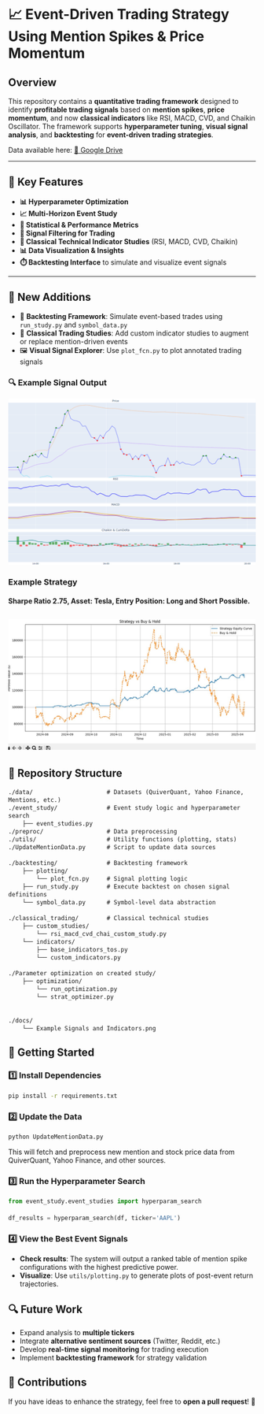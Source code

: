 # 📈 Event-Driven Trading Strategy Using Mention Spikes & Price Momentum

## **Overview**

This repository contains a **quantitative trading framework** designed to identify **profitable trading signals** based on **mention spikes**, **price momentum**, and now **classical indicators** like RSI, MACD, CVD, and Chaikin Oscillator. The framework supports **hyperparameter tuning**, **visual signal analysis**, and **backtesting** for **event-driven trading strategies**.

Data available here: [📂 Google Drive](https://drive.google.com/drive/folders/1-npp29XExE_BhdrMnJKI1Glr_N8kU9Yh)

---

## **🚀 Key Features**

- **📊 Hyperparameter Optimization**
- **📈 Multi-Horizon Event Study**
- **📌 Statistical & Performance Metrics**
- **🔎 Signal Filtering for Trading**
- **🧠 Classical Technical Indicator Studies** (RSI, MACD, CVD, Chaikin)
- **📊 Data Visualization & Insights**
- **⏱️ Backtesting Interface** to simulate and visualize event signals

---

## **🧠 New Additions**

- 🔁 **Backtesting Framework**: Simulate event-based trades using `run_study.py` and `symbol_data.py`
- 🧮 **Classical Trading Studies**: Add custom indicator studies to augment or replace mention-driven events
- 🖼️ **Visual Signal Explorer**: Use `plot_fcn.py` to plot annotated trading signals

### 🔍 Example Signal Output

![Example Signal Plot](docs/Example%20Signals%20and%20Indicators.png)


### Example Strategy 
#### Sharpe Ratio 2.75, Asset: Tesla, Entry Position: Long and Short Possible.
![Example Trading Strate](docs/sharperatio2_75_tesla.jpg)
---

## **📂 Repository Structure**



```
./data/                     # Datasets (QuiverQuant, Yahoo Finance, Mentions, etc.)
./event_study/              # Event study logic and hyperparameter search
    ├── event_studies.py
./preproc/                  # Data preprocessing
./utils/                    # Utility functions (plotting, stats)
./UpdateMentionData.py      # Script to update data sources

./backtesting/              # Backtesting framework
    ├── plotting/
        └── plot_fcn.py     # Signal plotting logic
    ├── run_study.py        # Execute backtest on chosen signal definitions
    └── symbol_data.py      # Symbol-level data abstraction

./classical_trading/        # Classical technical studies
    ├── custom_studies/
        └── rsi_macd_cvd_chai_custom_study.py
    └── indicators/
        ├── base_indicators_tos.py
        └── custom_indicators.py
        
./Parameter optimization on created study/        
    ├── optimization/
        └── run_optimization.py
        └── strat_optimizer.py


./docs/
    └── Example Signals and Indicators.png

```

## **📌 Getting Started**

### **1️⃣ Install Dependencies**

```bash
pip install -r requirements.txt
```

### **2️⃣ Update the Data**

```bash
python UpdateMentionData.py
```

This will fetch and preprocess new mention and stock price data from QuiverQuant, Yahoo Finance, and other sources.

### **3️⃣ Run the Hyperparameter Search**

```python
from event_study.event_studies import hyperparam_search

df_results = hyperparam_search(df, ticker='AAPL')
```

### **4️⃣ View the Best Event Signals**

- **Check results**: The system will output a ranked table of mention spike configurations with the highest predictive power.
- **Visualize**: Use `utils/plotting.py` to generate plots of post-event return trajectories.

## **🔍 Future Work**

- Expand analysis to **multiple tickers**
- Integrate **alternative sentiment sources** (Twitter, Reddit, etc.)
- Develop **real-time signal monitoring** for trading execution
- Implement **backtesting framework** for strategy validation

## **📌 Contributions**

If you have ideas to enhance the strategy, feel free to **open a pull request**! 🚀

